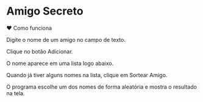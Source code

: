 #  Amigo Secreto
♥ Como funciona

Digite o nome de um amigo no campo de texto.

Clique no botão Adicionar.

O nome aparece em uma lista logo abaixo.

Quando já tiver alguns nomes na lista, clique em Sortear Amigo.

O programa escolhe um dos nomes de forma aleatória e mostra o resultado na tela.
